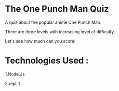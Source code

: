 # The One Punch Man Quiz

A quiz about the popular anime One Punch Man.

There are three levels with increasing level of difficulty.

Let's see how much can you score!


# Technologies Used :

1.Node.Js

2.repl.it

